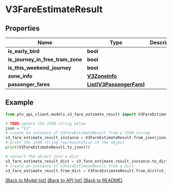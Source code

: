# V3FareEstimateResult


## Properties

Name | Type | Description | Notes
------------ | ------------- | ------------- | -------------
**is_early_bird** | **bool** |  | [optional] 
**is_journey_in_free_tram_zone** | **bool** |  | [optional] 
**is_this_weekend_journey** | **bool** |  | [optional] 
**zone_info** | [**V3ZoneInfo**](V3ZoneInfo.md) |  | [optional] 
**passenger_fares** | [**List[V3PassengerFare]**](V3PassengerFare.md) |  | [optional] 

## Example

```python
from ptv_api_client.models.v3_fare_estimate_result import V3FareEstimateResult

# TODO update the JSON string below
json = "{}"
# create an instance of V3FareEstimateResult from a JSON string
v3_fare_estimate_result_instance = V3FareEstimateResult.from_json(json)
# print the JSON string representation of the object
print(V3FareEstimateResult.to_json())

# convert the object into a dict
v3_fare_estimate_result_dict = v3_fare_estimate_result_instance.to_dict()
# create an instance of V3FareEstimateResult from a dict
v3_fare_estimate_result_from_dict = V3FareEstimateResult.from_dict(v3_fare_estimate_result_dict)
```
[[Back to Model list]](../README.md#documentation-for-models) [[Back to API list]](../README.md#documentation-for-api-endpoints) [[Back to README]](../README.md)


